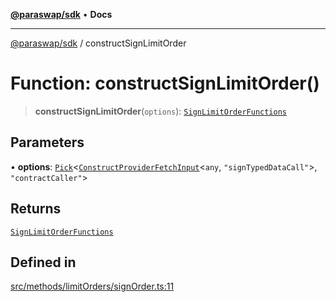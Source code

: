 [**@paraswap/sdk**](../README.md) • **Docs**

***

[@paraswap/sdk](../globals.md) / constructSignLimitOrder

# Function: constructSignLimitOrder()

> **constructSignLimitOrder**(`options`): [`SignLimitOrderFunctions`](../type-aliases/SignLimitOrderFunctions.md)

## Parameters

• **options**: [`Pick`](../-internal-/type-aliases/Pick.md)\<[`ConstructProviderFetchInput`](../interfaces/ConstructProviderFetchInput.md)\<`any`, `"signTypedDataCall"`\>, `"contractCaller"`\>

## Returns

[`SignLimitOrderFunctions`](../type-aliases/SignLimitOrderFunctions.md)

## Defined in

[src/methods/limitOrders/signOrder.ts:11](https://github.com/paraswap/paraswap-sdk/blob/master/src/methods/limitOrders/signOrder.ts#L11)
